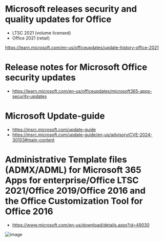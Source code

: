 # Microsoft releases security and quality updates for Office
  * LTSC 2021 (volume licensed)
  * Office 2021 (retail)

https://learn.microsoft.com/en-us/officeupdates/update-history-office-2021


# Release notes for Microsoft Office security updates
 * https://learn.microsoft.com/en-us/officeupdates/microsoft365-apps-security-updates 

# Microsoft Update-guide

 * https://msrc.microsoft.com/update-guide
 * https://msrc.microsoft.com/update-guide/en-us/advisory/CVE-2024-30103#main-content


# Administrative Template files (ADMX/ADML) for Microsoft 365 Apps for enterprise/Office LTSC 2021/Office 2019/Office 2016 and the Office Customization Tool for Office 2016
 * https://www.microsoft.com/en-us/download/details.aspx?id=49030


![image](https://github.com/rezaabedi1365/bat/assets/117336743/e029f945-0897-4d2e-bad1-7e794aa246db)
